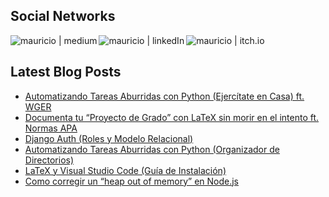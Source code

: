 ## Social Networks

[<img align="left" alt="mauricio | medium" target="_blank" src="https://img.shields.io/badge/medium-%2312100E.svg?&style=for-the-badge&logo=medium&logoColor=white" />][website]
[<img align="left" alt="mauricio | linkedIn" target="_blank" src="https://img.shields.io/badge/linkedin-%230077B5.svg?&style=for-the-badge&logo=linkedin&logoColor=white" />][linkedin]
[<img align="left" alt="mauricio | itch.io" target="_blank" src="https://img.shields.io/badge/itch.io-red?&style=for-the-badge&logo=itch.io&logoColor=white" />][itch]
<br />

## Latest Blog Posts 
<!-- BLOG-POST-LIST:START -->
- [Automatizando Tareas Aburridas con Python (Ejercítate en Casa) ft. WGER](https://cr0wg4n.medium.com/automatizando-tareas-aburridas-con-python-ejerc%C3%ADtate-en-casa-ft-wger-1ea979acb63b?source=rss-b402714ccae1------2)
- [Documenta tu “Proyecto de Grado” con LaTeX sin morir en el intento ft. Normas APA](https://cr0wg4n.medium.com/documenta-tu-proyecto-de-grado-con-latex-sin-morir-en-el-intento-ft-normas-apa-15bf50a2ee01?source=rss-b402714ccae1------2)
- [Django Auth (Roles y Modelo Relacional)](https://cr0wg4n.medium.com/django-auth-roles-y-modelo-relacional-9f10ef344f5b?source=rss-b402714ccae1------2)
- [Automatizando Tareas Aburridas con Python (Organizador de Directorios)](https://cr0wg4n.medium.com/automatizando-tareas-aburridas-con-python-organizador-de-directorios-7ed9b6a4dfe?source=rss-b402714ccae1------2)
- [LaTeX y Visual Studio Code (Guía de Instalación)](https://cr0wg4n.medium.com/latex-y-visual-studio-code-gu%C3%ADa-de-instalaci%C3%B3n-ca8bef3935e3?source=rss-b402714ccae1------2)
- [Como corregir un “heap out of memory” en Node.js](https://cr0wg4n.medium.com/como-corregir-un-heap-out-of-memory-en-node-js-5e370fd1897?source=rss-b402714ccae1------2)
<!-- BLOG-POST-LIST:END -->

<!--
## Stats

<div>
  <a href="/cr0wg4n" align="left">
    <img src="https://github-readme-stats.vercel.app/api?username=cr0wg4n&count_private=true&show_icons=true&theme=default&hide=issues&hide_border=true" />
  </a>
  <a href="/cr0wg4n" align="right">
    <img src="https://github-readme-stats.vercel.app/api/top-langs/?username=cr0wg4n&layout=compact&hide_border=true&langs_count=8&theme=default&hide=css,html" />
  </a>
</div>
-->
[website]: https://medium.com/@cr0wg4n
[linkedin]: https://www.linkedin.com/in/mauricio-matias-conde-a541901a6/
[itch]: https://cr0wg4n.itch.io/

